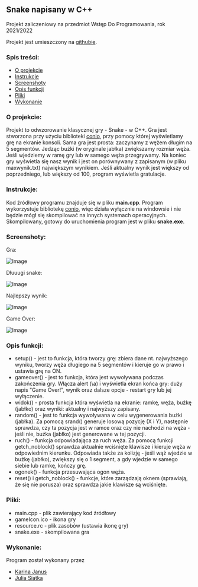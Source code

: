 ## Snake napisany w C++
Projekt zaliczeniowy na przedmiot Wstęp Do Programowania, rok 2021/2022

Projekt jest umieszczony na [githubie](https://github.com/karina-janus/snake-c).
### Spis treści:
- [O projekcie](#o-projekcie)
- [Instrukcje](#instrukcje)
- [Screenshoty](#screenshoty)
- [Opis funkcji](#opis-funkcji)
- [Pliki](#pliki)
- [Wykonanie](#wykonanie)


### O projekcie:
Projekt to odwzorowanie klasycznej gry - Snake - w C++. Gra jest stworzona przy użyciu biblioteki [conio](https://en.wikipedia.org/wiki/Conio.h), 
przy pomocy której wyświetlamy grę na ekranie konsoli. Sama gra jest prosta: zaczynamy z wężem długim na 5 segmentów. Jedząc buźki (w oryginale jabłka) 
zwiększamy rozmiar węża. Jeśli wjedziemy w ramę gry lub w samego węża przegrywamy.
Na koniec gry wyświetla się nasz wynik i jest on porównywany z zapisanym (w pliku maxwynik.txt) największym wynikiem. Jeśli aktualny wynik jest większy od poprzedniego, lub większy 
od 100, program wyświetla gratulacje.

### Instrukcje:
Kod źródłowy programu znajduje się w pliku **main.cpp**. Program wykorzystuje bibliotekę [conio](https://en.wikipedia.org/wiki/Conio.h), więc działa wyłącznie na windowsie i nie będzie mógł się skompilować na innych systemach operacyjnych.
Skompilowany, gotowy do uruchomienia program jest w pliku **snake.exe**.

### Screenshoty:

Gra: 

![Image](https://user-images.githubusercontent.com/107310262/173195346-db88beeb-00ca-4d93-a036-f49a5b7d4055.png)


Dłuuugi snake: 

![Image](https://user-images.githubusercontent.com/107310262/173195304-c80664a7-b5ed-42d6-8d0d-ea066c746df2.png)

Najlepszy wynik: 

![Image](https://user-images.githubusercontent.com/107310262/173195321-7e73acf5-42bd-4b21-9d03-5f5b167e756d.png)

Game Over: 

![Image](https://user-images.githubusercontent.com/107310262/173195336-fedd656c-d8c7-49e0-a3e4-7c430db2cfcc.png)


### Opis funkcji:

- setup() - jest to funkcja, która tworzy grę: zbiera dane nt. najwyższego wyniku, tworzy węża długiego na 5 segmentów i kieruje go w prawo i ustawia grę na ON.
- gameover() - jest to funkcja, która jest wywoływana podczas zakończenia gry. Włącza alert (\a) i wyświetla ekran końca gry: duży napis "Game Over!", wynik oraz dalsze opcje - restart gry lub jej wyłączenie.
- widok() - prosta funkcja która wyświetla na ekranie: ramkę, węża, buźkę (jabłko) oraz wyniki: aktualny i najwyższy zapisany.
- random() - jest to funkcja wywoływana w celu wygenerowania buźki (jabłka). Za pomocą srand() generuje losową pozycję (X i Y), następnie sprawdza, czy ta pozycja jest w ramce oraz czy nie nachodzi na węża - jeśli nie, buźka (jabłko) jest generowane w tej pozycji.
- ruch() - funkcja odpowiadająca za ruch węża. Za pomocą funkcji getch_noblock() sprawdza aktualnie wciśnięte klawisze i kieruje węża w odpowiednim kierunku. Odpowiada także za kolizję - jeśli wąż wjedzie w buźkę (jabłko), zwiększy się o 1 segment, a gdy wjedzie w samego siebie lub ramkę, kończy grę.
- ogonek() - funkcja przesuwająca ogon węża.
- reset() i getch_noblock() - funkcje, które zarządzają oknem (sprawiają, że się nie porusza) oraz sprawdza jakie klawisze są wciśnięte.

### Pliki:

- main.cpp - plik zawierający kod źródłowy
- gameIcon.ico - ikona gry
- resource.rc - plik zasobów (ustawia ikonę gry)
- snake.exe - skompilowana gra

### Wykonanie:
Program został wykonany przez
- [Karina Janus](mailto:karina.janus@student.uj.edu.pl)
- [Julia Siatka](mailto:julia.siatka@student.uj.edu.pl)
